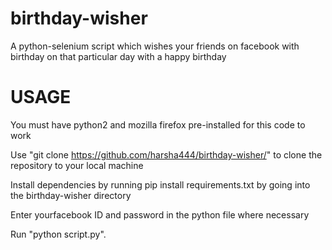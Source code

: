# birthday-wisher
A python-selenium script which wishes your friends on facebook with birthday on that particular day with a happy birthday

# USAGE

You must have python2 and mozilla firefox pre-installed for this code to work

Use "git clone https://github.com/harsha444/birthday-wisher/" to clone the repository to your local machine

Install dependencies by running pip install requirements.txt by going into the birthday-wisher directory

Enter yourfacebook ID and password in the python file where necessary

Run "python script.py".

